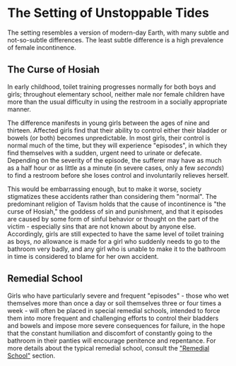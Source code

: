 <!-- TITLE: Setting -->

# The Setting of Unstoppable Tides
The setting resembles a version of modern-day Earth, with many subtle and not-so-subtle differences. The least subtle difference is a high prevalence of female incontinence.

## The Curse of Hosiah
In early childhood, toilet training progresses normally for both boys and girls; throughout elementary school, neither male nor female children have more than the usual difficulty in using the restroom in a socially appropriate manner.

The difference manifests in young girls between the ages of nine and thirteen. Affected girls find that their ability to control either their bladder or bowels (or both) becomes unpredictable. In most girls, their control is normal much of the time, but they will experience "episodes", in which they find themselves with a sudden, urgent need to urinate or defecate. Depending on the severity of the episode, the sufferer may have as much as a half hour or as little as a minute (in severe cases, only a few *seconds*) to find a restroom before she loses control and involuntarily relieves herself.

This would be embarrassing enough, but to make it worse, society stigmatizes these accidents rather than considering them "normal". The predominant religion of Tavism holds that the cause of incontinence is "the curse of Hosiah," the goddess of sin and punishment, and that it episodes are caused by some form of sinful behavior or thought on the part of the victim - especially sins that are not known about by anyone else. Accordingly, girls are still expected to have the same level of toilet training as boys, *no* allowance is made for a girl who suddenly needs to go to the bathroom very badly, and any girl who is unable to make it to the bathroom in time is considered to blame for her own accident.

## Remedial School
Girls who have particularly severe and frequent "episodes" - those who wet themselves more than once a day or soil themselves three or four times a week - will often be placed in special remedial schools, intended to force them into more frequent and challenging efforts to control their bladders and bowels and impose more severe consequences for failure, in the hope that the constant humiliation and discomfort of constantly going to the bathroom in their panties will encourage penitence and repentance. For more details about the typical remedial school, consult the ["Remedial School"](/setting/remedial-school/home) section.